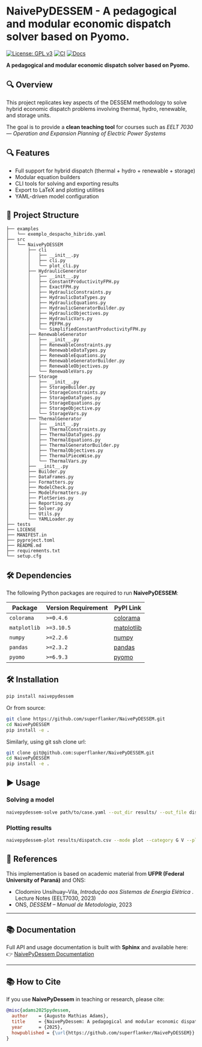 # NaivePyDESSEM - A pedagogical and modular economic dispatch solver based on Pyomo.
[![License: GPL v3](https://img.shields.io/badge/License-GPLv3-blue.svg)](https://www.gnu.org/licenses/gpl-3.0)
[![CI](https://github.com/superflanker/NaivePyDESSEM/actions/workflows/ci.yml/badge.svg)](https://github.com/superflanker/NaivePyDESSEM/actions/workflows/ci.yml)
[![Docs](https://github.com/superflanker/NaivePyDESSEM/actions/workflows/docs.yml/badge.svg)](https://superflanker.github.io/NaivePyDESSEM/)

**A pedagogical and modular economic dispatch solver based on Pyomo.**

## 🔍 Overview

This project replicates key aspects of the DESSEM methodology to solve hybrid economic dispatch problems involving thermal, hydro, renewable, and storage units.


The goal is to provide a **clean teaching tool** for courses such as *EELT 7030 — Operation and Expansion Planning of Electric Power Systems*

## 🔍 Features

- Full support for hybrid dispatch (thermal + hydro + renewable + storage)
- Modular equation builders
- CLI tools for solving and exporting results
- Export to LaTeX and plotting utilities
- YAML-driven model configuration

## 📂 Project Structure

```text
├── examples
│   └── exemplo_despacho_hibrido.yaml
├── src
│   └── NaivePyDESSEM
│       ├── cli
│       │   ├── __init__.py
│       │   ├── cli.py
│       │   └── plot_cli.py
│       ├── HydraulicGenerator
│       │   ├── __init__.py
│       │   ├── ConstantProductivityFPH.py
│       │   ├── ExactFPH.py
│       │   ├── HydraulicConstraints.py
│       │   ├── HydraulicDataTypes.py
│       │   ├── HydraulicEquations.py
│       │   ├── HydraulicGeneratorBuilder.py
│       │   ├── HydraulicObjectives.py
│       │   ├── HydraulicVars.py
│       │   ├── PEFPH.py
│       │   └── SimplifiedConstantProductivityFPH.py
│       ├── RenewableGenerator
│       │   ├── __init__.py
│       │   ├── RenewableConstraints.py
│       │   ├── RenewableDataTypes.py
│       │   ├── RenewableEquations.py
│       │   ├── RenewableGeneratorBuilder.py
│       │   ├── RenewableObjectives.py
│       │   └── RenewableVars.py
│       ├── Storage
│       │   ├── __init__.py
│       │   ├── StorageBuilder.py
│       │   ├── StorageConstraints.py
│       │   ├── StorageDataTypes.py
│       │   ├── StorageEquations.py
│       │   ├── StorageObjective.py
│       │   └── StorageVars.py
│       ├── ThermalGenerator
│       │   ├── __init__.py
│       │   ├── ThermalConstraints.py
│       │   ├── ThermalDataTypes.py
│       │   ├── ThermalEquations.py
│       │   ├── ThermalGeneratorBuilder.py
│       │   ├── ThermalObjectives.py
│       │   ├── ThermalPieceWise.py
│       │   └── ThermalVars.py
│       ├── __init__.py
│       ├── Builder.py
│       ├── DataFrames.py
│       ├── Formatters.py
│       ├── ModelCheck.py
│       ├── ModelFormatters.py
│       ├── PlotSeries.py
│       ├── Reporting.py
│       ├── Solver.py
│       ├── Utils.py
│       └── YAMLLoader.py
├── tests
├── LICENSE
├── MANIFEST.in
├── pyproject.toml
├── README.md
├── requirements.txt
└── setup.cfg
```
## 🛠 Dependencies

The following Python packages are required to run **NaivePyDESSEM**:

| Package      | Version Requirement | PyPI Link |
|--------------|---------------------|-----------|
| `colorama`   | `>=0.4.6`           | [colorama](https://pypi.org/project/colorama/) |
| `matplotlib` | `>=3.10.5`          | [matplotlib](https://pypi.org/project/matplotlib/) |
| `numpy`      | `>=2.2.6`           | [numpy](https://pypi.org/project/numpy/) |
| `pandas`     | `>=2.3.2`           | [pandas](https://pypi.org/project/pandas/) |
| `pyomo`      | `>=6.9.3`           | [pyomo](https://pypi.org/project/pyomo/) |

## 🛠  Installation

```bash
pip install naivepydessem
```

Or from source:

```bash
git clone https://github.com/superflanker/NaivePyDESSEM.git
cd NaivePyDESSEM
pip install -e .
```

Similarly, using git ssh clone url:

```bash
git clone git@github.com:superflanker/NaivePyDESSEM.git
cd NaivePyDESSEM
pip install -e .
```

## ▶️ Usage

### Solving a model

```bash
naivepydessem-solve path/to/case.yaml --out_dir results/ --out_file dispatch.csv
```

### Plotting results

```bash
naivepydessem-plot results/dispatch.csv --mode plot --category G V --plot-style line
```

## 📄 References

This implementation is based on academic material from **UFPR (Federal University of Paraná)** and ONS:

- Clodomiro Unsihuay–Vila, *Introdução aos Sistemas de Energia Elétrica* . Lecture Notes (EELT7030, 2023)  
- ONS, *DESSEM – Manual de Metodologia*, 2023  

---

## 📚 Documentation

Full API and usage documentation is built with **Sphinx** and available here:  
👉 [NaivePyDessem Documentation](https://superflanker.github.io/naivepydessem/)

---

## 📚 How to Cite

If you use **NaivePyDessem** in teaching or research, please cite:

```bibtex
@misc{adams2025pydessem,
  author    = {Augusto Mathias Adams},
  title     = {NaivePyDessem: A pedagogical and modular economic dispatch solver based on Pyomo},
  year      = {2025},
  howpublished = {\url{https://github.com/superflanker/NaivePyDESSEM}}
}
```